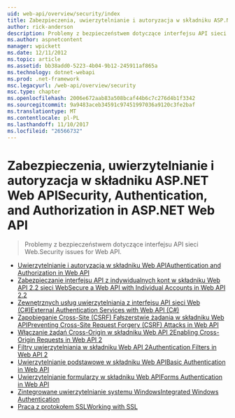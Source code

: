 ```yaml
---
uid: web-api/overview/security/index
title: Zabezpieczenia, uwierzytelnianie i autoryzacja w składniku ASP.NET Web API | Dokumentacja firmy Microsoft
author: rick-anderson
description: Problemy z bezpieczeństwem dotyczące interfejsu API sieci Web.
ms.author: aspnetcontent
manager: wpickett
ms.date: 12/11/2012
ms.topic: article
ms.assetid: bb38add0-5223-4b04-9b12-245911af865a
ms.technology: dotnet-webapi
ms.prod: .net-framework
msc.legacyurl: /web-api/overview/security
msc.type: chapter
ms.openlocfilehash: 2006e672aab83a508bcaf44b6c7c276d4b1f3342
ms.sourcegitcommit: 9a9483aceb34591c97451997036a9120c3fe2baf
ms.translationtype: MT
ms.contentlocale: pl-PL
ms.lasthandoff: 11/10/2017
ms.locfileid: "26566732"
---
```

<a name="security-authentication-and-authorization-in-aspnet-web-api"></a><span data-ttu-id="50aa8-103">Zabezpieczenia, uwierzytelnianie i autoryzacja w składniku ASP.NET Web API</span><span class="sxs-lookup"><span data-stu-id="50aa8-103">Security, Authentication, and Authorization in ASP.NET Web API</span></span>
====================
> <span data-ttu-id="50aa8-104">Problemy z bezpieczeństwem dotyczące interfejsu API sieci Web.</span><span class="sxs-lookup"><span data-stu-id="50aa8-104">Security issues for Web API.</span></span>


- [<span data-ttu-id="50aa8-105">Uwierzytelnianie i autoryzacja w składniku Web API</span><span class="sxs-lookup"><span data-stu-id="50aa8-105">Authentication and Authorization in Web API</span></span>](authentication-and-authorization-in-aspnet-web-api.md)
- [<span data-ttu-id="50aa8-106">Zabezpieczanie interfejsu API z indywidualnych kont w składniku Web API 2.2 sieci Web</span><span class="sxs-lookup"><span data-stu-id="50aa8-106">Secure a Web API with Individual Accounts in Web API 2.2</span></span>](individual-accounts-in-web-api.md)
- [<span data-ttu-id="50aa8-107">Zewnętrznych usług uwierzytelniania z interfejsu API sieci Web (C#)</span><span class="sxs-lookup"><span data-stu-id="50aa8-107">External Authentication Services with Web API (C#)</span></span>](external-authentication-services.md)
- [<span data-ttu-id="50aa8-108">Zapobieganie Cross-Site (CSRF) Fałszerstwie żądania w składniku Web API</span><span class="sxs-lookup"><span data-stu-id="50aa8-108">Preventing Cross-Site Request Forgery (CSRF) Attacks in Web API</span></span>](preventing-cross-site-request-forgery-csrf-attacks.md)
- [<span data-ttu-id="50aa8-109">Włączanie żądań Cross-Origin w składniku Web API 2</span><span class="sxs-lookup"><span data-stu-id="50aa8-109">Enabling Cross-Origin Requests in Web API 2</span></span>](enabling-cross-origin-requests-in-web-api.md)
- [<span data-ttu-id="50aa8-110">Filtry uwierzytelniania w składniku Web API 2</span><span class="sxs-lookup"><span data-stu-id="50aa8-110">Authentication Filters in Web API 2</span></span>](authentication-filters.md)
- [<span data-ttu-id="50aa8-111">Uwierzytelnianie podstawowe w składniku Web API</span><span class="sxs-lookup"><span data-stu-id="50aa8-111">Basic Authentication in Web API</span></span>](basic-authentication.md)
- [<span data-ttu-id="50aa8-112">Uwierzytelnianie formularzy w składniku Web API</span><span class="sxs-lookup"><span data-stu-id="50aa8-112">Forms Authentication in Web API</span></span>](forms-authentication.md)
- [<span data-ttu-id="50aa8-113">Zintegrowane uwierzytelnianie systemu Windows</span><span class="sxs-lookup"><span data-stu-id="50aa8-113">Integrated Windows Authentication</span></span>](integrated-windows-authentication.md)
- [<span data-ttu-id="50aa8-114">Praca z protokołem SSL</span><span class="sxs-lookup"><span data-stu-id="50aa8-114">Working with SSL</span></span>](working-with-ssl-in-web-api.md)
